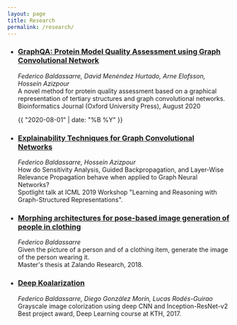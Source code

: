 ```yaml
---
layout: page
title: Research
permalink: /research/
---
```

<!-- Most recent on top -->
<!-- TODO:
- make separate css classes
- images 
- smaller titles
- space for co-authors
- publication year+month+venue
- link to arxiv or pdf
-->

<ul class="post-list">
  <li>
    <div class="Box box-shadow-medium rounded-1 col-12">
      <!-- <div class="col-4 d-table-cell p-3 v-align-middle">
        <img class="image-preview " src="{{ post.image | relative_url }}" />
      </div> -->
      <div class="col-8 d-table-cell p-3">
          <h3>
            <a class="post-link" href="https://openreview.net/forum?id=HyxgBerKwB">
              GraphQA: Protein Model Quality Assessment using Graph Convolutional Network
            </a>
          </h3>
          <p class="post-meta-description">
            <em>Federico Baldassarre, David Menéndez Hurtado, Arne Elofsson, Hossein Azizpour</em><br/>
            A novel method for protein quality assessment based on a graphical representation of tertiary structures and graph convolutional networks.<br/>
            Bioinformatics Journal (Oxford University Press), August 2020
          </p>
          <p class="post-meta">{{ "2020-08-01" | date: "%B %Y" }}</p>
        </div>
    </div>
  </li>

  <li>
    <div class="Box box-shadow-medium rounded-1 col-12">
      <!-- <div class="col-4 d-table-cell p-3 v-align-middle">
        <img class="image-preview " src="{{ post.image | relative_url }}" />
      </div> -->
      <div class="col-8 d-table-cell p-3">
          <h3>
            <a class="post-link" href="https://arxiv.org/abs/1905.13686">
              Explainability Techniques for Graph Convolutional Networks
            </a>
          </h3>
          <p class="post-meta-description">
            <em>Federico Baldassarre, Hossein Azizpour</em><br/>
            How do Sensitivity Analysis, Guided Backpropagation, and Layer-Wise Relevance Propagation behave when applied to Graph Neural Networks?<br/>
            Spotlight talk at ICML 2019 Workshop "Learning and Reasoning with Graph-Structured Representations".
          </p>
          <!-- <p class="post-meta">{{ "2019-05-31" | date: date_format }}</p> -->
        </div>
    </div>
  </li>

  <li>
    <div class="Box box-shadow-medium rounded-1 col-12">
      <!-- <div class="col-4 d-table-cell p-3 v-align-middle">
        <img class="image-preview " src="{{ post.image | relative_url }}" />
      </div> -->
      <div class="col-8 d-table-cell p-3">
          <h3>
            <a class="post-link" href="http://kth.diva-portal.org/smash/record.jsf?pid=diva2:1239446">
              Morphing architectures for pose-based image generation of people in clothing
            </a>
          </h3>
          <p class="post-meta-description">
            <em>Federico Baldassarre</em><br/>
            Given the picture of a person and of a clothing item, generate the image of the person wearing it.<br/>
            Master's thesis at Zalando Research, 2018.
          </p>
        </div>
    </div>
  </li>

  <li>
    <div class="Box box-shadow-medium rounded-1 col-12">
      <!-- <div class="col-4 d-table-cell p-3 v-align-middle">
        <img class="image-preview " src="{{ post.image | relative_url }}" />
      </div> -->
      <div class="col-8 d-table-cell p-3">
          <h3>
            <a class="post-link" href="https://github.com/baldassarreFe/deep-koalarization">
              Deep Koalarization
            </a>
          </h3>
          <p class="post-meta-description">
            <em>Federico Baldassarre, Diego González Morín, Lucas Rodés-Guirao</em><br/>
            Grayscale image colorization using deep CNN and Inception-ResNet-v2<br/>
            Best project award, Deep Learning course at KTH, 2017.
          </p>
        </div>
    </div>
  </li>
</ul>